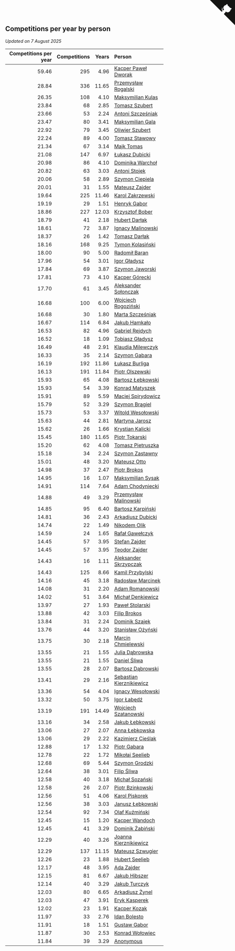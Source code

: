 ## Competitions per year by person

*Updated on  7 August 2025*

| Competitions per year | Competitions | Years | Person |
| ---: | ---: | ---: | :--- |
| 59.46 | 295 | 4.96 | [Kacper Paweł Dworak](https://www.worldcubeassociation.org/persons/2020DWOR01) |
| 28.84 | 336 | 11.65 | [Przemysław Rogalski](https://www.worldcubeassociation.org/persons/2013ROGA02) |
| 26.35 | 108 | 4.10 | [Maksymilian Kulas](https://www.worldcubeassociation.org/persons/2021KULA02) |
| 23.84 | 68 | 2.85 | [Tomasz Szubert](https://www.worldcubeassociation.org/persons/2022SZUB02) |
| 23.66 | 53 | 2.24 | [Antoni Szcześniak](https://www.worldcubeassociation.org/persons/2023SZCZ04) |
| 23.47 | 80 | 3.41 | [Maksymilian Gala](https://www.worldcubeassociation.org/persons/2022GALA01) |
| 22.92 | 79 | 3.45 | [Oliwier Szubert](https://www.worldcubeassociation.org/persons/2022SZUB01) |
| 22.24 | 89 | 4.00 | [Tomasz Stawowy](https://www.worldcubeassociation.org/persons/2021STAW01) |
| 21.34 | 67 | 3.14 | [Majk Tomas](https://www.worldcubeassociation.org/persons/2022TOMA05) |
| 21.08 | 147 | 6.97 | [Łukasz Dubicki](https://www.worldcubeassociation.org/persons/2018DUBI01) |
| 20.98 | 86 | 4.10 | [Dominika Warchoł](https://www.worldcubeassociation.org/persons/2021WARC01) |
| 20.82 | 63 | 3.03 | [Antoni Stojek](https://www.worldcubeassociation.org/persons/2022STOJ03) |
| 20.06 | 58 | 2.89 | [Szymon Ciepiela](https://www.worldcubeassociation.org/persons/2022CIEP01) |
| 20.01 | 31 | 1.55 | [Mateusz Zajder](https://www.worldcubeassociation.org/persons/2024ZAJD01) |
| 19.64 | 225 | 11.46 | [Karol Zakrzewski](https://www.worldcubeassociation.org/persons/2014ZAKR01) |
| 19.19 | 29 | 1.51 | [Henryk Gabor](https://www.worldcubeassociation.org/persons/2024GABO02) |
| 18.86 | 227 | 12.03 | [Krzysztof Bober](https://www.worldcubeassociation.org/persons/2013BOBE01) |
| 18.79 | 41 | 2.18 | [Hubert Darłak](https://www.worldcubeassociation.org/persons/2023DARL03) |
| 18.61 | 72 | 3.87 | [Ignacy Malinowski](https://www.worldcubeassociation.org/persons/2021MALI02) |
| 18.37 | 26 | 1.42 | [Tomasz Darłak](https://www.worldcubeassociation.org/persons/2024DARL01) |
| 18.16 | 168 | 9.25 | [Tymon Kolasiński](https://www.worldcubeassociation.org/persons/2016KOLA02) |
| 18.00 | 90 | 5.00 | [Radomił Baran](https://www.worldcubeassociation.org/persons/2020BARA02) |
| 17.96 | 54 | 3.01 | [Igor Gładysz](https://www.worldcubeassociation.org/persons/2022GLAD01) |
| 17.84 | 69 | 3.87 | [Szymon Jaworski](https://www.worldcubeassociation.org/persons/2021JAWO01) |
| 17.81 | 73 | 4.10 | [Kacper Górecki](https://www.worldcubeassociation.org/persons/2021GORE01) |
| 17.70 | 61 | 3.45 | [Aleksander Sołonczak](https://www.worldcubeassociation.org/persons/2022SOLO01) |
| 16.68 | 100 | 6.00 | [Wojciech Rogoziński](https://www.worldcubeassociation.org/persons/2019ROGO04) |
| 16.68 | 30 | 1.80 | [Marta Szcześniak](https://www.worldcubeassociation.org/persons/2023SZCZ07) |
| 16.67 | 114 | 6.84 | [Jakub Hamkało](https://www.worldcubeassociation.org/persons/2018HAMK01) |
| 16.53 | 82 | 4.96 | [Gabriel Rejdych](https://www.worldcubeassociation.org/persons/2020REJD01) |
| 16.52 | 18 | 1.09 | [Tobiasz Gładysz](https://www.worldcubeassociation.org/persons/2024GLAD02) |
| 16.49 | 48 | 2.91 | [Klaudia Milewczyk](https://www.worldcubeassociation.org/persons/2022MILE05) |
| 16.33 | 35 | 2.14 | [Szymon Gabara](https://www.worldcubeassociation.org/persons/2023GABA01) |
| 16.19 | 192 | 11.86 | [Łukasz Burliga](https://www.worldcubeassociation.org/persons/2013BURL01) |
| 16.13 | 191 | 11.84 | [Piotr Olszewski](https://www.worldcubeassociation.org/persons/2013OLSZ02) |
| 15.93 | 65 | 4.08 | [Bartosz Łebkowski](https://www.worldcubeassociation.org/persons/2021LEBK01) |
| 15.93 | 54 | 3.39 | [Konrad Matyszek](https://www.worldcubeassociation.org/persons/2022MATY02) |
| 15.91 | 89 | 5.59 | [Maciej Spirydowicz](https://www.worldcubeassociation.org/persons/2020SPIR01) |
| 15.79 | 52 | 3.29 | [Szymon Brągiel](https://www.worldcubeassociation.org/persons/2022BRAG03) |
| 15.73 | 53 | 3.37 | [Witold Wesołowski](https://www.worldcubeassociation.org/persons/2022WESO01) |
| 15.63 | 44 | 2.81 | [Martyna Jarosz](https://www.worldcubeassociation.org/persons/2022JARO01) |
| 15.62 | 26 | 1.66 | [Krystian Kalicki](https://www.worldcubeassociation.org/persons/2023KALI10) |
| 15.45 | 180 | 11.65 | [Piotr Tokarski](https://www.worldcubeassociation.org/persons/2013TOKA01) |
| 15.20 | 62 | 4.08 | [Tomasz Pietruszka](https://www.worldcubeassociation.org/persons/2021PIET01) |
| 15.18 | 34 | 2.24 | [Szymon Zastawny](https://www.worldcubeassociation.org/persons/2023ZAST01) |
| 15.01 | 48 | 3.20 | [Mateusz Otto](https://www.worldcubeassociation.org/persons/2022OTTO01) |
| 14.98 | 37 | 2.47 | [Piotr Brokos](https://www.worldcubeassociation.org/persons/2023BROK01) |
| 14.95 | 16 | 1.07 | [Maksymilian Sysak](https://www.worldcubeassociation.org/persons/2024SYSA01) |
| 14.91 | 114 | 7.64 | [Adam Chodyniecki](https://www.worldcubeassociation.org/persons/2017CHOD02) |
| 14.88 | 49 | 3.29 | [Przemysław Malinowski](https://www.worldcubeassociation.org/persons/2022MALI01) |
| 14.85 | 95 | 6.40 | [Bartosz Karpiński](https://www.worldcubeassociation.org/persons/2019KARP03) |
| 14.81 | 36 | 2.43 | [Arkadiusz Dubicki](https://www.worldcubeassociation.org/persons/2023DUBI01) |
| 14.74 | 22 | 1.49 | [Nikodem Olik](https://www.worldcubeassociation.org/persons/2024OLIK01) |
| 14.59 | 24 | 1.65 | [Rafał Gawełczyk](https://www.worldcubeassociation.org/persons/2023GAWE01) |
| 14.45 | 57 | 3.95 | [Stefan Zajder](https://www.worldcubeassociation.org/persons/2021ZAJD02) |
| 14.45 | 57 | 3.95 | [Teodor Zajder](https://www.worldcubeassociation.org/persons/2021ZAJD03) |
| 14.43 | 16 | 1.11 | [Aleksander Skrzypczak](https://www.worldcubeassociation.org/persons/2024SKRZ01) |
| 14.43 | 125 | 8.66 | [Kamil Przybylski](https://www.worldcubeassociation.org/persons/2016PRZY01) |
| 14.16 | 45 | 3.18 | [Radosław Marcinek](https://www.worldcubeassociation.org/persons/2022MARC05) |
| 14.08 | 31 | 2.20 | [Adam Romanowski](https://www.worldcubeassociation.org/persons/2023ROMA10) |
| 14.02 | 51 | 3.64 | [Michał Denkiewicz](https://www.worldcubeassociation.org/persons/2021DENK01) |
| 13.97 | 27 | 1.93 | [Paweł Stolarski](https://www.worldcubeassociation.org/persons/2023STOL04) |
| 13.88 | 42 | 3.03 | [Filip Brokos](https://www.worldcubeassociation.org/persons/2022BROK03) |
| 13.84 | 31 | 2.24 | [Dominik Szajek](https://www.worldcubeassociation.org/persons/2023SZAJ01) |
| 13.76 | 44 | 3.20 | [Stanisław Ożyński](https://www.worldcubeassociation.org/persons/2022OZYN01) |
| 13.75 | 30 | 2.18 | [Marcin Chmielewski](https://www.worldcubeassociation.org/persons/2023CHMI01) |
| 13.55 | 21 | 1.55 | [Julia Dąbrowska](https://www.worldcubeassociation.org/persons/2024DABR01) |
| 13.55 | 21 | 1.55 | [Daniel Śliwa](https://www.worldcubeassociation.org/persons/2024SLIW01) |
| 13.55 | 28 | 2.07 | [Bartosz Dąbrowski](https://www.worldcubeassociation.org/persons/2023DABR07) |
| 13.41 | 29 | 2.16 | [Sebastian Kierznikiewicz](https://www.worldcubeassociation.org/persons/2023KIER02) |
| 13.36 | 54 | 4.04 | [Ignacy Wesołowski](https://www.worldcubeassociation.org/persons/2021WESO01) |
| 13.32 | 50 | 3.75 | [Igor Łabędź](https://www.worldcubeassociation.org/persons/2021LABE01) |
| 13.19 | 191 | 14.49 | [Wojciech Szatanowski](https://www.worldcubeassociation.org/persons/2011SZAT01) |
| 13.16 | 34 | 2.58 | [Jakub Łebkowski](https://www.worldcubeassociation.org/persons/2023LEBK01) |
| 13.06 | 27 | 2.07 | [Anna Łebkowska](https://www.worldcubeassociation.org/persons/2023LEBK04) |
| 13.06 | 29 | 2.22 | [Kazimierz Cieślak](https://www.worldcubeassociation.org/persons/2023CIES01) |
| 12.88 | 17 | 1.32 | [Piotr Gabara](https://www.worldcubeassociation.org/persons/2024GABA02) |
| 12.78 | 22 | 1.72 | [Mikołaj Seelieb](https://www.worldcubeassociation.org/persons/2023SEEL04) |
| 12.68 | 69 | 5.44 | [Szymon Grodzki](https://www.worldcubeassociation.org/persons/2020GROD01) |
| 12.64 | 38 | 3.01 | [Filip Śliwa](https://www.worldcubeassociation.org/persons/2022SLIW01) |
| 12.58 | 40 | 3.18 | [Michał Sozański](https://www.worldcubeassociation.org/persons/2022SOZA02) |
| 12.58 | 26 | 2.07 | [Piotr Bzinkowski](https://www.worldcubeassociation.org/persons/2023BZIN01) |
| 12.56 | 51 | 4.06 | [Karol Piskorek](https://www.worldcubeassociation.org/persons/2021PISK01) |
| 12.56 | 38 | 3.03 | [Janusz Łebkowski](https://www.worldcubeassociation.org/persons/2022LEBK01) |
| 12.54 | 92 | 7.34 | [Olaf Kuźmiński](https://www.worldcubeassociation.org/persons/2018KUZM02) |
| 12.45 | 15 | 1.20 | [Kacper Wandoch](https://www.worldcubeassociation.org/persons/2024WAND01) |
| 12.45 | 41 | 3.29 | [Dominik Żabiński](https://www.worldcubeassociation.org/persons/2022ZABI01) |
| 12.29 | 40 | 3.26 | [Joanna Kierznikiewicz](https://www.worldcubeassociation.org/persons/2022KIER01) |
| 12.29 | 137 | 11.15 | [Mateusz Szwugier](https://www.worldcubeassociation.org/persons/2014SZWU01) |
| 12.26 | 23 | 1.88 | [Hubert Seelieb](https://www.worldcubeassociation.org/persons/2023SEEL02) |
| 12.17 | 48 | 3.95 | [Ada Zajder](https://www.worldcubeassociation.org/persons/2021ZAJD01) |
| 12.15 | 81 | 6.67 | [Jakub Hibszer](https://www.worldcubeassociation.org/persons/2018HIBS01) |
| 12.14 | 40 | 3.29 | [Jakub Turczyk](https://www.worldcubeassociation.org/persons/2022TURC02) |
| 12.03 | 80 | 6.65 | [Arkadiusz Żynel](https://www.worldcubeassociation.org/persons/2018ZYNE01) |
| 12.03 | 47 | 3.91 | [Eryk Kasperek](https://www.worldcubeassociation.org/persons/2021KASP01) |
| 12.02 | 23 | 1.91 | [Kacper Kozak](https://www.worldcubeassociation.org/persons/2023KOZA05) |
| 11.97 | 33 | 2.76 | [Idan Bolesto](https://www.worldcubeassociation.org/persons/2022BOLE01) |
| 11.91 | 18 | 1.51 | [Gustaw Gabor](https://www.worldcubeassociation.org/persons/2024GABO01) |
| 11.87 | 30 | 2.53 | [Konrad Wołowiec](https://www.worldcubeassociation.org/persons/2023WOLO01) |
| 11.84 | 39 | 3.29 | [Anonymous](https://www.worldcubeassociation.org/persons/2022ANON03) |


<a href="https://github.com/maxidragon/wca_statistics_pl" class="github-corner" aria-label="View source on Github"><svg width="80" height="80" viewBox="0 0 250 250" style="fill:#151513; color:#fff; position: absolute; top: 0; border: 0; right: 0;" aria-hidden="true"><path d="M0,0 L115,115 L130,115 L142,142 L250,250 L250,0 Z"></path><path d="M128.3,109.0 C113.8,99.7 119.0,89.6 119.0,89.6 C122.0,82.7 120.5,78.6 120.5,78.6 C119.2,72.0 123.4,76.3 123.4,76.3 C127.3,80.9 125.5,87.3 125.5,87.3 C122.9,97.6 130.6,101.9 134.4,103.2" fill="currentColor" style="transform-origin: 130px 106px;" class="octo-arm"></path><path d="M115.0,115.0 C114.9,115.1 118.7,116.5 119.8,115.4 L133.7,101.6 C136.9,99.2 139.9,98.4 142.2,98.6 C133.8,88.0 127.5,74.4 143.8,58.0 C148.5,53.4 154.0,51.2 159.7,51.0 C160.3,49.4 163.2,43.6 171.4,40.1 C171.4,40.1 176.1,42.5 178.8,56.2 C183.1,58.6 187.2,61.8 190.9,65.4 C194.5,69.0 197.7,73.2 200.1,77.6 C213.8,80.2 216.3,84.9 216.3,84.9 C212.7,93.1 206.9,96.0 205.4,96.6 C205.1,102.4 203.0,107.8 198.3,112.5 C181.9,128.9 168.3,122.5 157.7,114.1 C157.9,116.9 156.7,120.9 152.7,124.9 L141.0,136.5 C139.8,137.7 141.6,141.9 141.8,141.8 Z" fill="currentColor" class="octo-body"></path></svg></a><style>.github-corner:hover .octo-arm{animation:octocat-wave 560ms ease-in-out}@keyframes octocat-wave{0%,100%{transform:rotate(0)}20%,60%{transform:rotate(-25deg)}40%,80%{transform:rotate(10deg)}}@media (max-width:500px){.github-corner:hover .octo-arm{animation:none}.github-corner .octo-arm{animation:octocat-wave 560ms ease-in-out}}</style>
